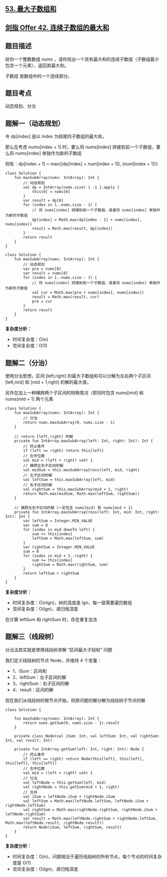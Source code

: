 ## [53. 最大子数组和](https://leetcode.cn/problems/maximum-subarray/description/)
## [剑指 Offer 42. 连续子数组的最大和](https://leetcode.cn/problems/lian-xu-zi-shu-zu-de-zui-da-he-lcof/)

## 题目描述

给你一个整数数组 nums ，请你找出一个具有最大和的连续子数组（子数组最少包含一个元素），返回其最大和。

子数组 是数组中的一个连续部分。

## 题目考点

动态规划、分治

## 题解一（动态规划）

令 dp[index] 是以 index 为结尾的子数组的最大和，

那么在考虑 nums[index + 1] 时，要么将 nums[index] 拼接到前一个子数组，要么将 nums[index] 单独作为新的子数组

则有：dp[index + 1] = max{(dp[index] + num[index + 1]), (num[index + 1])}

```
class Solution {
    fun maxSubArray(nums: IntArray): Int {
        // 动态规划
        val dp = IntArray(nums.size) { -1 }.apply {
            this[0] = nums[0]
        }
        var result = dp[0]
        for (index in 1..nums.size - 1) {
            // 将 nums[index] 拼接到前一个子数组，或者将 nums[index] 单独作为新的子数组
            dp[index] = Math.max(dp[index - 1] + nums[index], nums[index])
            result = Math.max(result, dp[index])
        }
        return result
    }
}
```

```
class Solution {
    fun maxSubArray(nums: IntArray): Int {
        // 动态规划
        var pre = nums[0]
        var result = nums[0]
        for (index in 1..nums.size - 1) {
            // 将 nums[index] 拼接到前一个子数组，或者将 nums[index] 单独作为新的子数组
            val cur = Math.max(pre + nums[index], nums[index])
            result = Math.max(result, cur)
            pre = cur
        }
        return result
    }
}
```

**复杂度分析：**

- 时间复杂度：O(n)
- 空间复杂度：O(1) 

## 题解二（分治）

使用分治思想，区间 [left,right] 的最大子数组和可以分解为左右两个子区间 [left,mid] 和 [mid + 1,right] 的解的最大值，

另外在加上一种横跨两个子区间的特殊情况（即同时包含 nums[mid] 和 nums[mid + 1] 两个元素

```
class Solution {
    fun maxSubArray(nums: IntArray): Int {
        // 分治
        return nums.maxSubArray(0, nums.size - 1)
    }

    // return [left,right] 的解
    private fun IntArray.maxSubArray(left: Int, right: Int): Int {
        // 终止条件
        if (left == right) return this[left]
        // 左中位数
        val mid = (left + right) ushr 1
        // 横跨左右子区间的解
        val midSum = this.maxSubArrayCross(left, mid, right)
        // 左子区间的解
        val leftSum = this.maxSubArray(left, mid)
        // 右子区间的解
        val rightSum = this.maxSubArray(mid + 1, right)
        return Math.max(midSum, Math.max(leftSum, rightSum))
    }

    // 横跨左右子区间的解（一定包含 nums[mid] 和 nums[mid + 1]
    private fun IntArray.maxSubArrayCross(left: Int, mid: Int, right: Int): Int {
        var leftSum = Integer.MIN_VALUE
        var sum = 0
        for (index in mid downTo left) {
            sum += this[index]
            leftSum = Math.max(leftSum, sum)
        }
        var rightSum = Integer.MIN_VALUE
        sum = 0
        for (index in mid + 1..right) {
            sum += this[index]
            rightSum = Math.max(rightSum, sum)
        }
        return leftSum + rightSum
    }
}
```

**复杂度分析：**

- 时间复杂度：O(nlgn)，树的高度是 lgn，每一层需要遍历数组
- 空间复杂度：O(lgn)，递归栈深度

在计算 leftSum 和 rightSum 时，存在重复加法

## 题解三（线段树）

分治法其实就是使用线段树求解 “区间最大子段和” 问题

我们定义线段树的节点 Node，并维持 4 个变量：
- 1、iSum：区间和
- 2、leftSum：左子区间的解
- 3、rightSum：右子区间的解
- 4、result：区间的解

现在我们从线段树的根节点开始，将原问题的解分解为线段树子节点的解

```
class Solution {

    fun maxSubArray(nums: IntArray): Int {
        return nums.getSum(0, nums.size - 1).result
    }

    private class Node(val iSum: Int, val leftSum: Int, val rightSum: Int, val result: Int)

    private fun IntArray.getSum(left: Int, right: Int): Node {
        // 终止条件
        if (left == right) return Node(this[left], this[left], this[left], this[left])
        // 左中位数
        val mid = (left + right) ushr 1
        // 分治
        val leftNode = this.getSum(left, mid)
        val rightNode = this.getSum(mid + 1, right)
        // 合并
        val iSum = leftNode.iSum + rightNode.iSum
        val leftSum = Math.max(leftNode.leftSum, leftNode.iSum + rightNode.leftSum)
        val rightSum = Math.max(rightNode.rightSum, rightNode.iSum + leftNode.rightSum)
        val result = Math.max(leftNode.rightSum + rightNode.leftSum, Math.max(leftNode.result, rightNode.result))
        return Node(iSum, leftSum, rightSum, result)
    }
}
```

**复杂度分析：**

- 时间复杂度：O(n)，问题相当于遍历线段树的所有节点，每个节点的时间复杂度是 O(1)
- 空间复杂度：O(lgn)，递归栈深度
